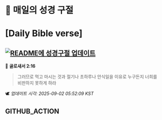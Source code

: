 # 🙏 매일의 성경 구절
# [Daily Bible verse]
## [![README에 성경구절 업데이트](https://github.com/DONGSUKA/first_test/actions/workflows/update-readme-bible.yml/badge.svg)](https://github.com/DONGSUKA/first_test/actions/workflows/update-readme-bible.yml)
<!-- START_BIBLE_VERSE -->
📖 **골로새서 2:16**
> 그러므로 먹고 마시는 것과 절기나 초하루나 안식일을 이유로 누구든지 너희를 비판하지 못하게 하라

🕊️ _업데이트 시각: 2025-09-02 05:52:09 KST_
  <!-- END_BIBLE_VERSE -->
## GITHUB_ACTION
